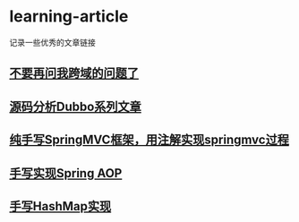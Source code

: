 # learning-article
记录一些优秀的文章链接

##  [不要再问我跨域的问题了](https://segmentfault.com/a/1190000015597029)

## [源码分析Dubbo系列文章](https://blog.csdn.net/prestigeding/article/details/80637239)

## [纯手写SpringMVC框架，用注解实现springmvc过程](https://blog.csdn.net/chaoyueygw/article/details/53393952)

## [手写实现Spring AOP](https://blog.csdn.net/chaoyueygw/article/details/53393952)

## [手写HashMap实现](https://blog.csdn.net/chaoyueygw/article/details/53393952)
